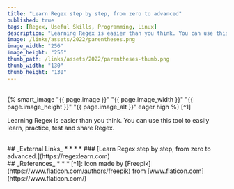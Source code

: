 ```yaml
---
title: "Learn Regex step by step, from zero to advanced"
published: true
tags: [Regex, Useful Skills, Programming, Linux]
description: "Learning Regex is easier than you think. You can use this tool to easily learn, practice, test and share Regex."
image: /links/assets/2022/parentheses.png
image_width: "256"
image_height: "256"
thumb_path: /links/assets/2022/parentheses-thumb.png
thumb_width: "130"
thumb_height: "130"
---
```


<br>
{% smart_image "{{ page.image }}" "{{ page.image_width }}" "{{ page.image_height }}" "{{ page.image_alt }}" eager high %}
[^1]
<br>

Learning Regex is easier than you think. You can use this tool to easily learn, practice, test and share Regex.

<br>
## _External Links_
* * *
* ### [Learn Regex step by step, from zero to advanced.](https://regexlearn.com)

<br>
## _References_
* * *
[^1]: Icon made by [Freepik](https://www.flaticon.com/authors/freepik) from [www.flaticon.com](https://www.flaticon.com/)
